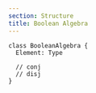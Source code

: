 ```yaml
---
section: Structure
title: Boolean Algebra
---
```


```cicada
class BooleanAlgebra {
  Element: Type

  // conj
  // disj
}
```
